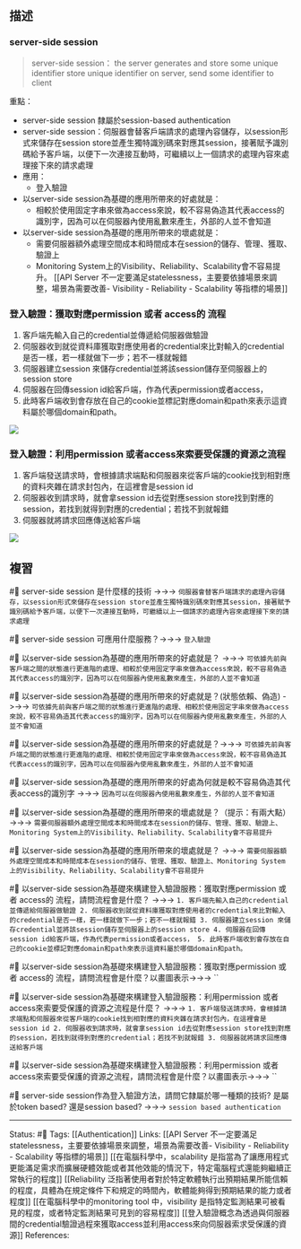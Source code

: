 ## 描述



### server-side session

> server-side session： the server generates and store some unique identifier
> store unique identifier on server, send some identifier to client


重點：
- server-side session 隸屬於session-based authentication
- server-side session：伺服器會替客戶端請求的處理內容儲存，以session形式來儲存在session store並產生獨特識別碼來對應其session，接著賦予識別碼給予客戶端，以便下一次連接互動時，可繼續以上一個請求的處理內容來處理接下來的請求處理
- 應用：
	- 登入驗證
-  以server-side session為基礎的應用所帶來的好處就是：
	- 相較於使用固定字串來做為access來說，較不容易偽造其代表access的識別字，因為可以在伺服器內使用亂數來產生，外部的人並不會知道
- 以server-side session為基礎的應用所帶來的壞處就是：
	- 需要伺服器額外處理空間成本和時間成本在session的儲存、管理、獲取、驗證上
	- Monitoring System上的Visibility、Reliability、Scalability會不容易提升。
[[API Server 不一定要滿足statelessness，主要要依據場景來調整，場景為需要改善- Visibility - Reliability  - Scalability 等指標的場景]]


### 登入驗證：獲取對應permission 或者 access的 流程

1. 客戶端先輸入自己的credential並傳遞給伺服器做驗證
2. 伺服器收到就從資料庫獲取對應使用者的credential來比對輸入的credential是否一樣，若一樣就做下一步；若不一樣就報錯
3. 伺服器建立session 來儲存credential並將該session儲存至伺服器上的session store
4. 伺服器在回傳session id給客戶端，作為代表permission或者access，
5. 此時客戶端收到會存放在自己的cookie並標記對應domain和path來表示這資料屬於哪個domain和path。

![](https://res.cloudinary.com/dqfxgtyoi/image/upload/v1672251336/blog/authentication/server-side-authentication-session-generate_wmtpwy.png)



### 登入驗證：利用permission 或者access來索要受保護的資源之流程

1. 客戶端發送請求時，會根據請求端點和伺服器來從客戶端的cookie找到相對應的資料夾雜在請求封包內，在這裡會是session id
2. 伺服器收到請求時，就會拿session id去從對應session store找到對應的session，若找到就得到對應的credential；若找不到就報錯
3. 伺服器就將請求回應傳送給客戶端

![](https://res.cloudinary.com/dqfxgtyoi/image/upload/v1672251336/blog/authentication/server-side-authentication-session-compare_g9vnft.png)



## 複習

#🧠 server-side session 是什麼樣的技術 ->->-> `伺服器會替客戶端請求的處理內容儲存，以session形式來儲存在session store並產生獨特識別碼來對應其session，接著賦予識別碼給予客戶端，以便下一次連接互動時，可繼續以上一個請求的處理內容來處理接下來的請求處理`
<!--SR:!2023-07-17,123,250-->

#🧠  server-side session 可應用什麼服務？->->-> `登入驗證`
<!--SR:!2023-04-24,74,250-->

#🧠 以server-side session為基礎的應用所帶來的好處就是？ ->->-> `可依據先前與客戶端之間的狀態進行更進階的處理、相較於使用固定字串來做為access來說，較不容易偽造其代表access的識別字，因為可以在伺服器內使用亂數來產生，外部的人並不會知道`
<!--SR:!2023-05-05,80,250-->


#🧠 以server-side session為基礎的應用所帶來的好處就是？(狀態依賴、偽造) ->->-> `可依據先前與客戶端之間的狀態進行更進階的處理、相較於使用固定字串來做為access來說，較不容易偽造其代表access的識別字，因為可以在伺服器內使用亂數來產生，外部的人並不會知道`
<!--SR:!2023-05-24,62,250-->

#🧠 以server-side session為基礎的應用所帶來的好處就是？->->-> `可依據先前與客戶端之間的狀態進行更進階的處理、相較於使用固定字串來做為access來說，較不容易偽造其代表access的識別字，因為可以在伺服器內使用亂數來產生，外部的人並不會知道`
<!--SR:!2023-05-27,64,250-->


#🧠 以server-side session為基礎的應用所帶來的好處為何就是較不容易偽造其代表access的識別字 ->->-> `因為可以在伺服器內使用亂數來產生，外部的人並不會知道`
<!--SR:!2023-07-27,128,250-->

#🧠 以server-side session為基礎的應用所帶來的壞處就是？（提示：有兩大點） ->->-> `需要伺服器額外處理空間成本和時間成本在session的儲存、管理、獲取、驗證上、Monitoring System上的Visibility、Reliability、Scalability會不容易提升`
<!--SR:!2023-05-30,39,230-->

#🧠 以server-side session為基礎的應用所帶來的壞處就是？ ->->-> `需要伺服器額外處理空間成本和時間成本在session的儲存、管理、獲取、驗證上、Monitoring System上的Visibility、Reliability、Scalability會不容易提升`
<!--SR:!2023-05-03,79,250-->


#🧠 以server-side session為基礎來構建登入驗證服務：獲取對應permission 或者 access的 流程，請問流程會是什麼？ ->->-> `1. 客戶端先輸入自己的credential並傳遞給伺服器做驗證 2. 伺服器收到就從資料庫獲取對應使用者的credential來比對輸入的credential是否一樣，若一樣就做下一步；若不一樣就報錯 3. 伺服器建立session 來儲存credential並將該session儲存至伺服器上的session store 4. 伺服器在回傳session id給客戶端，作為代表permission或者access， 5. 此時客戶端收到會存放在自己的cookie並標記對應domain和path來表示這資料屬於哪個domain和path。`
<!--SR:!2023-07-19,123,250-->

#🧠 以server-side session為基礎來構建登入驗證服務：獲取對應permission 或者 access的 流程，請問流程會是什麼？以畫圖表示->->-> ``
<!--SR:!2023-06-18,105,250-->


#🧠 以server-side session為基礎來構建登入驗證服務：利用permission 或者access來索要受保護的資源之流程是什麼？ ->->-> `1. 客戶端發送請求時，會根據請求端點和伺服器來從客戶端的cookie找到相對應的資料夾雜在請求封包內，在這裡會是session id 2. 伺服器收到請求時，就會拿session id去從對應session store找到對應的session，若找到就得到對應的credential；若找不到就報錯 3. 伺服器就將請求回應傳送給客戶端`
<!--SR:!2023-08-02,132,250-->
#🧠 以server-side session為基礎來構建登入驗證服務：利用permission 或者access來索要受保護的資源之流程，請問流程會是什麼？以畫圖表示->->-> ``
<!--SR:!2023-08-01,130,250-->


#🧠 server-side session作為登入驗證方法，請問它隸屬於哪一種類的技術? 是屬於token based? 還是session based? ->->-> `session based authentication`
<!--SR:!2023-04-26,7,250-->

---
Status: #🌱 
Tags:
[[Authentication]]
Links:
[[API Server 不一定要滿足statelessness，主要要依據場景來調整，場景為需要改善- Visibility - Reliability  - Scalability 等指標的場景]]
[[在電腦科學中，scalability 是指當為了讓應用程式更能滿足需求而擴展硬體效能或者其他效能的情況下，特定電腦程式還能夠繼續正常執行的程度]]
[[Reliability 泛指著使用者對於特定軟體執行出預期結果所能信賴的程度，具體為在規定條件下和規定的時間內，軟體能夠得到預期結果的能力或者程度]]
[[在電腦科學中的monitoring tool 中，visibility 是指特定監測結果可被看見的程度，或者特定監測結果可見到的容易程度]]
[[登入驗證概念為透過與伺服器間的credential驗證過程來獲取access並利用access來向伺服器索求受保護的資源]]
References: